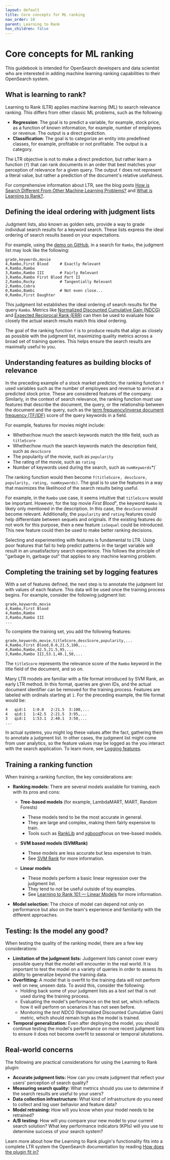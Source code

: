 ```yaml
---
layout: default
title: Core concepts for ML ranking
nav_order: 10
parent: Learning to Rank
has_children: false
---
```


# Core concepts for ML ranking

This guidebook is intended for OpenSearch developers and data scientist who are interested in adding machine learning ranking capabilities to their OpenSearch system.

## What is learning to rank?

Learning to Rank (LTR) applies machine learning (ML) to search relevance ranking. This differs from other classic ML problems, such as the following: 

- **Regression**: The goal is to predict a variable, for example, stock price, as a function of known information, for example, number of employees or revenue. The output is a direct prediction.
- **Classification**: The goal is to categorize an entity into predefined classes, for example, profitable or not profitable. The output is a category.

The LTR objective is not to make a direct prediction, but rather learn a function (`f`) that can rank documents in an order that best matches your perception of relevance for a given query. The output `f` does not represent a literal value, but rather a prediction of the document's relative usefulness. 

For comprehensive information about LTR, see the blog posts [How is Search Different From Other Machine Learning Problems?](http://opensourceconnections.com/blog/2017/08/03/search-as-machine-learning-prob/) and [What is Learning to Rank?](http://opensourceconnections.com/blog/2017/02/24/what-is-learning-to-rank/).

## Defining the ideal ordering with judgment lists

Judgment lists, also known as golden sets, provide a way to grade individual search results for a keyword search. These lists express the ideal ordering of search results based on your expectations. 

For example, using the [demo on GitHub](http://github.com/opensearch-project/opensearch-learning-to-rank-base/tree/main/demo/), in a search for `Rambo`, the judgment list may look like the following: 

```
grade,keywords,movie
4,Rambo,First Blood     # Exactly Relevant
4,Rambo,Rambo
3,Rambo,Rambo III       # Fairly Relevant
3,Rambo,Rambo First Blood Part II
2,Rambo,Rocky           # Tangentially Relevant
2,Rambo,Cobra
0,Rambo,Bambi           # Not even close...
0,Rambo,First Daughter
```

This judgment list establishes the ideal ordering of search results for the query `Rambo`. Metrics like [Normalized Discounted Cumulative Gain (NDCG)](https://en.wikipedia.org/wiki/Discounted_cumulative_gain) and [Expected Reciprocal Rank (ERR)](https://dl.acm.org/doi/abs/10.1145/1645953.1646033) can then be used to evaluate how closely the actual search results match this ideal ordering.

The goal of the ranking function `f` is to produce results that align as closely as possible with the judgment list, maximizing quality metrics across a broad set of training queries. This helps ensure the search results are maximally useful to you.

## Understanding features as building blocks of relevance

In the preceding example of a stock market predictor, the ranking function `f` used variables such as the number of employees and revenue to arrive at a predicted stock price. These are considered features of the company. Similarly, in the context of search relevance, the ranking function must use features that describe the document, the query, or the relationship between the document and the query, such as the [term frequency/inverse document frequency (TF/IDF)](https://en.wikipedia.org/wiki/Tf%E2%80%93idf) score of the query keywords in a field.

For example, features for movies might include:

- Whether/how much the search keywords match the title field, such as `titleScore`
- Whether/how much the search keywords match the description field, such as `descScore`
- The popularity of the movie, such as `popularity`
- The rating of the movie, such as `rating`
- Number of keywords used during the search, such as `numKeywords`*)`

The ranking function would then become `f(titleScore, descScore, popularity, rating, numKeywords)`. The goal is to use the features in a way that maximizes the likelihood of the search results being useful. 

For example, in the `Rambo` use case, it seems intuitive that `titleScore` would be important. However, for the top movie _First Blood_", the keyword `Rambo` is likely only mentioned in the description. In this case, the `descScore`would become relevant. Additionally, the `popularity` and `rating` features could help differentiate between sequels and originals. If the existing features do not work for this purpose, then a new feature `isSequel` could be introduced. This new feature could then be used to make better ranking decisions.

Selecting and experimenting with features is fundamental to LTR. Using poor features that fail to help predict patterns in the target variable will result in an unsatisfactory search experience. This follows the principle of "garbage in, garbage out" that applies to any machine learning problem.

## Completing the training set by logging features

With a set of features defined, the next step is to annotate the judgment list with values of each feature. This data will be used once the training process begins. For example, consider the following judgment list: 

```
grade,keywords,movie
4,Rambo,First Blood
4,Rambo,Rambo
3,Rambo,Rambo III
...
```

To complete the training set, you add the following features:

```
grade,keywords,movie,titleScore,descScore,popularity,...
4,Rambo,First Blood,0.0,21.5,100,...
4,Rambo,Rambo,42.5,21.5,95,...
3,Rambo,Rambo III,53.1,40.1,50,...
```

The `titleScore` represents the relevance score of the `Rambo` keyword in the title field of the document, and so on.

Many LTR models are familiar with a file format introduced by SVM Rank, an early LTR method. In this format, queries are given IDs, and the actual document identifier can be removed for the training
process. Features are labeled with ordinals starting at `1`. For the preceding example, the file format would be:

```
4   qid:1   1:0.0   2:21.5  3:100,...
4   qid:1   1:42.5  2:21.5  3:95,...
3   qid:1   1:53.1  2:40.1  3:50,...
...
```

In actual systems, you might log these values after the fact, gathering them to annotate a judgment list. In other cases, the judgment list might come from user analytics, so the feature values may be logged as the you interact with the search application. To learn more, see [Logging features]({{site.url}}{{site.baseurl}}/search-plugins/ltr/logging-features/).

## Training a ranking function 

When training a ranking function, the key considerations are: 

- **Ranking models:** There are several models available for training, each with its pros and cons:
  - **Tree-based models** (for example, LambdaMART, MART, Random Forests)
    - These models tend to be the most accurate in general. 
    - They are large and complex, making them fairly expensive to train.
    - Tools such as [RankLib](https://sourceforge.net/p/lemur/wiki/RankLib/) and [xgboost](https://github.com/dmlc/xgboost)focus on tree-based models. 
    
  - **SVM based models (SVMRank)**
    - These models are less accurate but less expensive to train. 
    - See [SVM Rank](https://www.cs.cornell.edu/people/tj/svm_light/svm_rank.html) for more information.
    
  - **Linear models**
    - These models perform a basic linear regression over the judgment list.
    - They tend to not be useful outside of toy examples. 
    - See [Learning to Rank 101 — Linear Models](http://opensourceconnections.com/blog/2017/04/01/learning-to-rank-linear-models/) for more information.

- **Model selection:** The choice of model can depend not only on performance but also on the team's experience and familiarity with the different approaches.

## Testing: Is the model any good?  

When testing the quality of the ranking model, there are a few key considerations: 

- **Limitation of the judgment lists:** Judgement lists cannot cover every possible query that the model will encounter in the real world. It is important to test the model on a variety of queries in order to assess its ability to generalize beyond the training data. 
- **Overfitting:** A model that is overfit to the training data will not perform well on new, unseen data. To avoid this, consider the following:
  - Holding back some of your judgment lists as a _test set_ that is not used during the training process.
  - Evaluating the model's performance on the test set, which reflects how it will perform on scenarios it has not seen before.
  - Monitoring the _test NDCG_ (Normalized Discounted Cumulative Gain) metric, which should remain high as the model is trained.
- **Temporal generalization:** Even after deploying the model, you should continue testing the model's performance on more recent judgment lists to ensure it does not become overfit to seasonal or temporal situtations. 

## Real-world concerns

The following are practical considerations for using the Learning to Rank plugin:

- **Accurate judgment lists:** How can you create judgment that reflect your users' perception of search quality?
- **Measuring search quality:** What metrics should you use to determine if the search results are useful to your users?
- **Data collection infrastructure:** What kind of infrastructure do you need to collect and log user behavior and feature data?
- **Model retraining:** How will you know when your model needs to be retrained?
- **A/B testing:** How will you compare your new model to your current search solution? What key performance indicators (KPIs) will you use to determine success of your search system?

Learn more about how the Learning to Rank plugin's functionality fits into a complete LTR system the OpenSearch documentation by reading [How does the plugin fit in?]({{site.url}}{{site.baseurl}}/search-plugins/ltr/fits-in/)
